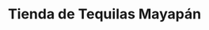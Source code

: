 ---
title: "Tienda de Tequilas Mayapán"
url: /valladolid/tienda-de-tequilas-mayapan/
shop: Spirituosen
---